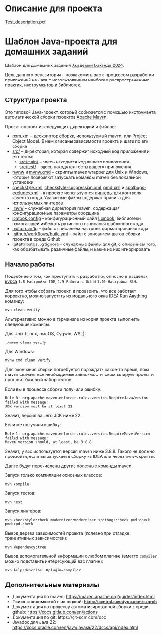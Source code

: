 # Описание для проекта  

[Test_description.pdf](./Test_descrioption.pdf)  

# Шаблон Java-проекта для домашних заданий

Шаблон для домашних заданий [Академии Бэкенда 2024][course-url].

Цель данного репозитория – познакомить вас с процессом разработки приложений на
Java с использованием наиболее распространенных практик, инструментов и
библиотек.

## Структура проекта

Это типовой Java-проект, который собирается с помощью инструмента автоматической
сборки проектов [Apache Maven](https://maven.apache.org/).

Проект состоит из следующих директорий и файлов:

- [pom.xml](./pom.xml) – дескриптор сборки, используемый maven, или Project
  Object Model. В нем описаны зависимости проекта и шаги по его сборке
- [src/](./src) – директория, которая содержит исходный код приложения и его
  тесты:
  - [src/main/](./src/main) – здесь находится код вашего приложения
  - [src/test/](./src/test) – здесь находятся тесты вашего приложения
- [mvnw](./mvnw) и [mvnw.cmd](./mvnw.cmd) – скрипты maven wrapper для Unix и
  Windows, которые позволяют запускать команды maven без локальной установки
- [checkstyle.xml](checkstyle.xml),
  [checkstyle-suppression.xml](checkstyle-suppression.xml), [pmd.xml](pmd.xml) и
  [spotbugs-excludes.xml](spotbugs-excludes.xml) – в проекте используются
  [линтеры](https://en.wikipedia.org/wiki/Lint_%28software%29) для контроля
  качества кода. Указанные файлы содержат правила для используемых линтеров
- [.mvn/](./.mvn) – служебная директория maven, содержащая конфигурационные
  параметры сборщика
- [lombok.config](lombok.config) – конфигурационный файл
  [Lombok](https://projectlombok.org/), библиотеки помогающей избежать рутинного
  написания шаблонного кода
- [.editorconfig](.editorconfig) – файл с описанием настроек форматирования кода
- [.github/workflows/build.yml](.github/workflows/build.yml) – файл с описанием
  шагов сборки проекта в среде Github
- [.gitattributes](.gitattributes), [.gitignore](.gitignore) – служебные файлы
  для git, с описанием того, как обрабатывать различные файлы, и какие из них
  игнорировать

## Начало работы

Подробнее о том, как приступить к разработке, описано в разделах
[курса][course-url] `1.8 Настройка IDE`, `1.9 Работа с Git` и
`1.10 Настройка SSH`.

Для того чтобы собрать проект, и проверить, что все работает корректно, можно
запустить из модального окна IDEA
[Run Anything](https://www.jetbrains.com/help/idea/running-anything.html)
команду:

```shell
mvn clean verify
```

Альтернативно можно в терминале из корня проекта выполнить следующие команды.

Для Unix (Linux, macOS, Cygwin, WSL):

```shell
./mvnw clean verify
```

Для Windows:

```shell
mvnw.cmd clean verify
```

Для окончания сборки потребуется подождать какое-то время, пока maven скачает
все необходимые зависимости, скомпилирует проект и прогонит базовый набор
тестов.

Если вы в процессе сборки получили ошибку:

```shell
Rule 0: org.apache.maven.enforcer.rules.version.RequireJavaVersion failed with message:
JDK version must be at least 22
```

Значит, версия вашего JDK ниже 22.

Если же получили ошибку:

```shell
Rule 1: org.apache.maven.enforcer.rules.version.RequireMavenVersion failed with message:
Maven version should, at least, be 3.8.8
```

Значит, у вас используется версия maven ниже 3.8.8. Такого не должно произойти,
если вы запускаете сборку из IDEA или через `mvnw`-скрипты.

Далее будут перечислены другие полезные команды maven.

Запуск только компиляции основных классов:

```shell
mvn compile
```

Запуск тестов:

```shell
mvn test
```

Запуск линтеров:

```shell
mvn checkstyle:check modernizer:modernizer spotbugs:check pmd:check pmd:cpd-check
```

Вывод дерева зависимостей проекта (полезно при отладке транзитивных
зависимостей):

```shell
mvn dependency:tree
```

Вывод вспомогательной информации о любом плагине (вместо `compiler` можно
подставить интересующий вас плагин):

```shell
mvn help:describe -Dplugin=compiler
```

## Дополнительные материалы

- Документация по maven: https://maven.apache.org/guides/index.html
- Поиск зависимостей и их версий: https://central.sonatype.com/search
- Документация по процессу автоматизированной сборки в среде github:
  https://docs.github.com/en/actions
- Документация по git: https://git-scm.com/doc
- Javadoc для Java 22:
  https://docs.oracle.com/en/java/javase/22/docs/api/index.html

[course-url]: https://edu.tinkoff.ru/all-activities/courses/870efa9d-7067-4713-97ae-7db256b73eab
